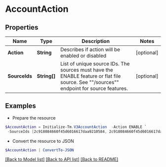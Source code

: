 # AccountAction
## Properties

Name | Type | Description | Notes
------------ | ------------- | ------------- | -------------
**Action** | **String** | Describes if action will be enabled or disabled | [optional] 
**SourceIds** | **String[]** | List of unique source IDs. The sources must have the ENABLE feature or flat file source. See &quot;&quot;/sources&quot;&quot; endpoint for source features. | [optional] 

## Examples

- Prepare the resource
```powershell
$AccountAction = Initialize-Tm.V3AccountAction  -Action ENABLE `
 -SourceIds [2c918084660f45d6016617daa9210584, 2c918084660f45d6016617daa9210500]
```

- Convert the resource to JSON
```powershell
$AccountAction | ConvertTo-JSON
```

[[Back to Model list]](../README.md#documentation-for-models) [[Back to API list]](../README.md#documentation-for-api-endpoints) [[Back to README]](../README.md)

